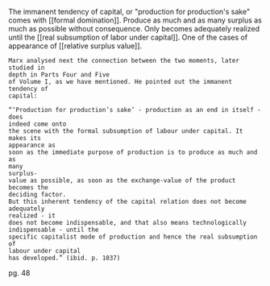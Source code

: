 The immanent tendency of capital, or "production for production's sake" comes with [[formal domination]].
Produce as much and as many surplus as much as possible without consequence.
Only becomes adequately realized until the [[real subsumption of labor under capital]].
One of the cases of appearance of [[relative surplus value]].

	Marx analysed next the connection between the two moments, later studied in 
	depth in Parts Four and Five
	of Volume I, as we have mentioned. He pointed out the immanent tendency of 
	capital:
	
	“‘Production for production’s sake’ - production as an end in itself - does 
	indeed come onto
	the scene with the formal subsumption of labour under capital. It makes its 
	appearance as
	soon as the immediate purpose of production is to produce as much and as 
	many 
	surplus-
	value as possible, as soon as the exchange-value of the product becomes the 
	deciding factor.
	But this inherent tendency of the capital relation does not become 
	adequately 
	realized - it
	does not become indispensable, and that also means technologically 
	indispensable - until the
	specific capitalist mode of production and hence the real subsumption of 
	labour under capital
	has developed.” (ibid. p. 1037)
pg. 48

